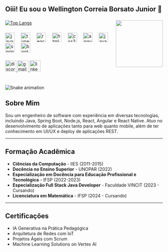 <h2 align="left">Oiii! Eu sou o Wellington Correia Borsato Junior 👋</h2>

###

<img align="right" height="150" src="https://github.com/user-attachments/assets/1ae640fe-8191-4792-b8d0-e2a540179d66"  />

[![Top Langs](https://github-readme-stats.vercel.app/api/top-langs/?username=wellingtoncorreia&layout=compact&theme=radical)](https://github.com/wellingtoncorreia)
###

<div align="left">
  <img src="https://cdn.jsdelivr.net/gh/devicons/devicon/icons/javascript/javascript-original.svg" height="30" alt="javascript logo"  />
  <img width="12" />
  <img src="https://cdn.jsdelivr.net/gh/devicons/devicon/icons/typescript/typescript-original.svg" height="30" alt="typescript logo"  />
  <img width="12" />
  <img src="https://cdn.jsdelivr.net/gh/devicons/devicon/icons/react/react-original.svg" height="30" alt="react logo"  />
  <img width="12" />
  <img src="https://cdn.jsdelivr.net/gh/devicons/devicon/icons/html5/html5-original.svg" height="30" alt="html5 logo"  />
  <img width="12" />
  <img src="https://cdn.jsdelivr.net/gh/devicons/devicon/icons/css3/css3-original.svg" height="30" alt="css3 logo"  />
  <img width="12" />
  <img src="https://cdn.jsdelivr.net/gh/devicons/devicon/icons/angularjs/angularjs-original.svg" height="30" alt="angularjs logo"  />
  <img width="12" />
  <img src="https://cdn.jsdelivr.net/gh/devicons/devicon/icons/java/java-original.svg" height="30" alt="java logo"  />
  <img width="12" />
  <img src="https://cdn.jsdelivr.net/gh/devicons/devicon/icons/spring/spring-original.svg" height="30" alt="spring logo"  />
  <img width="12" />
  <img src="https://cdn.jsdelivr.net/gh/devicons/devicon/icons/bootstrap/bootstrap-original.svg" height="30" alt="bootstrap logo"  />
</div>

###

<div align="left">
  <a href="https://discord.gg/EpgYDaFH" target="_blank">
    <img src="https://img.shields.io/static/v1?message=Discord&logo=discord&label=&color=7289DA&logoColor=white&labelColor=&style=for-the-badge" height="35" alt="discord logo"  />
  </a>
  <a href="wellingtonti.fkb@gmail.com.br" target="_blank">
    <img src="https://img.shields.io/static/v1?message=Gmail&logo=gmail&label=&color=D14836&logoColor=white&labelColor=&style=for-the-badge" height="35" alt="gmail logo"  />
  </a>
  <a href="https://www.linkedin.com/in/wellington-correia-borsato-junior-3a8732a8/" target="_blank">
    <img src="https://img.shields.io/static/v1?message=LinkedIn&logo=linkedin&label=&color=0077B5&logoColor=white&labelColor=&style=for-the-badge" height="35" alt="linkedin logo"  />
  </a>
</div>

###

<br clear="both">

<img src="https://raw.githubusercontent.com/wellingtoncorreia/wellingtoncorreia/output/snake.svg" alt="Snake animation" />


###

## Sobre Mim
Sou um engenheiro de software com experiência em diversas tecnologias, incluindo Java, Spring Boot, Node.js, React, Angular e React Native. Atuo no desenvolvimento de aplicações tanto para web quanto mobile, além de ter conhecimento em UI/UX e deploy de aplicações REST.

---

## Formação Acadêmica
- **Ciências da Computação** - IIES (2011-2015)
- **Docência no Ensino Superior** - UNOPAR (2022)
- **Especialização em Docência para Educação Profissional e Tecnológica** - IFSP (2022-2023)
- **Especialização Full Stack Java Developer** - Faculdade VINCIT (2023 - Cursando)
- **Licenciatura em Matemática** - IFSP (2024 - Cursando)

---

## Certificações
- IA Generativa na Prática Pedagógica
- Arquitetura de Redes com IoT
- Projetos Ágeis com Scrum
- Machine Learning Solutions on Vertex AI
